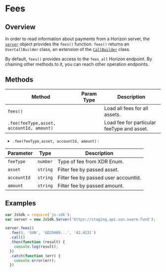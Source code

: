 # Fees

## Overview

In order to read information about payments from a Horizon server, the [`server`](./server.md) object provides the `fees()` function. 
`fees()` returns an `UserCallBuilder` class, an extension of the [`CallBuilder`](./call_builder.md) class.

By default, `fees()` provides access to the `fees_all` Horizon endpoint.  By chaining other methods to it, you can reach other operation endpoints.

## Methods

| Method                                   | Param Type | Description                              |
| ---------------------------------------- | ---------- | ---------------------------------------- |
| `fees()`                                 |            | Load all fees for all assets.            |
| `.fee(feeType,asset, accountId, amount)` |            | Load fee for particular feeType and asset. |

- `.fee(feeType,asset, accountId, amount)` :

| Parameter   | Type     | Description                          |
| ----------- | -------- | ------------------------------------ |
| `feeType`   | `number` | Type of fee from XDR Enum.           |
| `asset`     | `string` | Filter fee by passed asset.          |
| `accountId` | `string` | Filter fee by passed user accountId. |
| `amount`    | `string` | Filter fee by passed amount.         |

## Examples

```js
var JsSdk = require('js-sdk');
var server = new JsSdk.Server('https://staging.api.sun.swarm.fund');

server.fees()
  .fee(0, 'SUN', 'GD2GHA9...', '42.4231')
  .call()
  .then(function (result) {
    console.log(result);
  })
  .catch(function (err) {
    console.error(err);
  })
```
